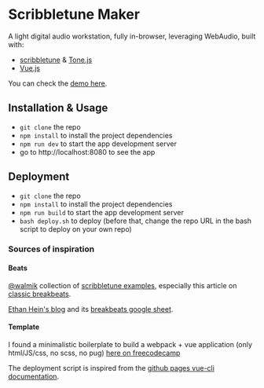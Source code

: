 # Scribbletune Maker

A light digital audio workstation, fully in-browser, leveraging WebAudio, built with:

- [scribbletune](https://scribbletune.com/) & [Tone.js](https://tonejs.github.io/docs/)
- [Vue.js](https://vuejs.org/)

You can check the [demo here](https://qchenevier.github.io/scribbletune-maker/).

## Installation & Usage

- `git clone` the repo
- `npm install` to install the project dependencies
- `npm run dev` to start the app development server
- go to http://localhost:8080 to see the app

## Deployment

- `git clone` the repo
- `npm install` to install the project dependencies
- `npm run build` to start the app development server
- `bash deploy.sh` to deploy (before that, change the repo URL in the bash script to deploy on your own repo)

### Sources of inspiration

#### Beats

[@walmik](https://github.com/walmik) collection of [scribbletune examples](https://scribbletune.com/examples/), especially this article on [classic breakbeats](https://scribbletune.com/examples/breakbeats).

[Ethan Hein's blog](http://www.ethanhein.com/wp/) and its [breakbeats google sheet](https://docs.google.com/spreadsheets/d/19_3BxUMy3uy1Gb0V8Wc-TcG7q16Amfn6e8QVw4-HuD0/edit#gid=0).

#### Template

I found a minimalistic boilerplate to build a webpack + vue application (only html/JS/css, no scss, no pug) [here on freecodecamp](https://www.freecodecamp.org/news/how-to-create-a-vue-js-app-using-single-file-components-without-the-cli-7e73e5b8244f/)

The deployment script is inspired from the [github pages vue-cli documentation](https://cli.vuejs.org/guide/deployment.html#github-pages).
